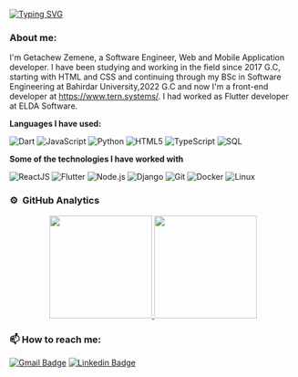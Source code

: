 <a href="https://git.io/typing-svg"><img src="https://readme-typing-svg.demolab.com?font=Fira+Code&weight=500&duration=3000&pause=1000&color=1218E9&background=271BC300&vCenter=true&width=446&lines=%E2%9C%8D+Hey+%3A)+I'm+Getachew+Zemene%2C;%E2%9C%8D+Web+and+Mobile+App.+Developer." alt="Typing SVG" /></a>

<h3> About me: </h3>

I'm Getachew Zemene, a Software Engineer, Web and Mobile Application developer. I have been studying and working in the field since 2017 G.C, starting with HTML and CSS and continuing through my BSc in Software Engineering at Bahirdar University,2022 G.C and now I'm a front-end developer at https://www.tern.systems/. I had worked as Flutter developer at ELDA Software.


**Languages I have used:**

![Dart](https://img.shields.io/badge/-Dart-000000?style=flat&logo=dart)
![JavaScript](https://img.shields.io/badge/-JavaScript-000000?style=flat&logo=javascript)
![Python](https://img.shields.io/badge/-Python-000000?style=flat&logo=python)
![HTML5](https://img.shields.io/badge/-HTML5-000000?style=flat&logo=HTML5)
![TypeScript](https://img.shields.io/badge/-TypeScript-000000?style=flat&logo=typescript&logoColor=007ACC)
![SQL](https://img.shields.io/badge/-SQL-000000?style=flat&logo=MySQL)

**Some of the technologies I have worked with**

![ReactJS](https://img.shields.io/badge/-React-000000?style=flat&logo=React)
![Flutter](https://img.shields.io/badge/-Flutter-000000?style=flat&logo=Flutter)
![Node.js](https://img.shields.io/badge/-Node.js-000000?style=flat&logo=node.js&logoColor=339933)
![Django](https://img.shields.io/badge/-Django-000000?style=flat&logo=django)
![Git](https://img.shields.io/badge/-Git-000000?style=flat&logo=git&logoColor=F05032)
![Docker](https://img.shields.io/badge/-Docker-000000?style=flat&logo=Docker)
![Linux](https://img.shields.io/badge/-Linux-000000?style=flat&logo=linux&logoColor=FCC624)

### ⚙️ &nbsp;GitHub Analytics

<p align="center">
<a href="https://github.com/getachewzemene/getachewzemene">
  <img height="180em" src="https://github-readme-stats-eight-theta.vercel.app/api?username=getachewzemene&show_icons=true&theme=algolia&include_all_commits=true&count_private=true"/>
  <img height="180em" src="https://github-readme-stats-eight-theta.vercel.app/api/top-langs/?username=getachewzemene&layout=compact&langs_count=8&theme=algolia"/>
</a>
</p>

<h3> 📫 How to reach me: </h3>

[![Gmail Badge](https://img.shields.io/badge/-Gmail-c14438?style=flat-square&logo=Gmail&logoColor=white&link=mailto:shuklaraghav321.com)](mailto:getchze1221@gmail.com) [![Linkedin Badge](https://img.shields.io/badge/-LinkedIn-blue?style=flat-square&logo=Linkedin&logoColor=white&link=)](https://www.linkedin.com/in/getachew-zemene-ba4457237/)
<!---
getachewzemene/getachewzemene is a ✨ special ✨ repository because its `README.md` (this file) appears on your GitHub profile.
You can click the Preview link to take a look at your changes.
--->
